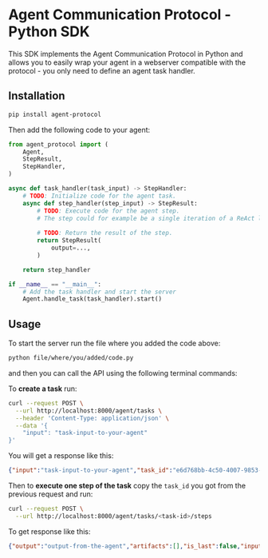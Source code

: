 # Agent Communication Protocol - Python SDK

This SDK implements the Agent Communication Protocol in Python and allows you to easily wrap your agent in a webserver compatible with the protocol - you only need to define an agent task handler.


## Installation
```bash
pip install agent-protocol
```

Then add the following code to your agent:
```python
from agent_protocol import (
    Agent,
    StepResult,
    StepHandler,
)

async def task_handler(task_input) -> StepHandler:
    # TODO: Initialize code for the agent task.
    async def step_handler(step_input) -> StepResult:
        # TODO: Execute code for the agent step.
        # The step could for example be a single iteration of a ReAct loop.
        
        # TODO: Return the result of the step.
        return StepResult(
            output=...,
        )

    return step_handler

if __name__ == "__main__":
    # Add the task handler and start the server
    Agent.handle_task(task_handler).start()
```


## Usage
To start the server run the file where you added the code above:
```bash
python file/where/you/added/code.py
```

and then you can call the API using the following terminal commands:

To **create a task** run:
```bash
curl --request POST \
  --url http://localhost:8000/agent/tasks \
  --header 'Content-Type: application/json' \
  --data '{
	"input": "task-input-to-your-agent"
}'
```

You will get a response like this:
```json
{"input":"task-input-to-your-agent","task_id":"e6d768bb-4c50-4007-9853-aeffb46c77be","artifacts":[]}
```

Then to **execute one step of the task** copy the `task_id` you got from the previous request and run:

```bash
curl --request POST \
  --url http://localhost:8000/agent/tasks/<task-id>/steps
```

To get response like this:
```json
{"output":"output-from-the-agent","artifacts":[],"is_last":false,"input":null,"task_id":"94b36d67-7e3d-4031-80ac-cb0ac1c3c242","step_id":"8ff8ba39-2c3e-4246-8086-fbd2a897240b"}
```
